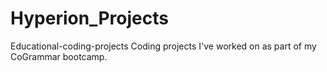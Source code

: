 # Hyperion_Projects
Educational-coding-projects
Coding projects I've worked on as part of my CoGrammar bootcamp.
